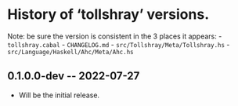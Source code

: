 # History of ‘tollshray’ versions.

Note: be sure the version is consistent in the 3 places it appears:
	- `tollshray.cabal`
	- `CHANGELOG.md`
	- `src/Tollshray/Meta/Tollshray.hs`
	- `src/Language/Haskell/Ahc/Meta/Ahc.hs`

## 0.1.0.0-dev -- 2022-07-27

- Will be the initial release.
